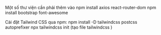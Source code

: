 Một số thư viện cần phải thêm vào
npm install axios react-router-dom
npm install bootstrap font-awesome

Cài đặt Tailwind CSS qua npm:
npm install -D tailwindcss postcss autoprefixer
npx tailwindcss init (tạo file tailwindcss )
